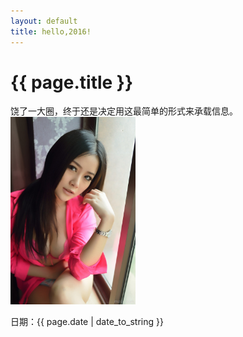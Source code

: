 ```yaml
---
layout: default
title: hello,2016!
---
```


<h1>{{ page.title }}</h1>
饶了一大圈，终于还是决定用这最简单的形式来承载信息。 
<img src="/img/1.jpg" alt="" width="200">

日期：{{ page.date | date_to_string }}
<div class="ds-thread" data-thread-key="{{ page.title }}" data-title="{{ page.title }}" data-url="http://duzhongbo.me/2016/01/01/hello2016.html"></div>
<!-- 多说公共JS代码 start (一个网页只需插入一次) -->
<script type="text/javascript">
var duoshuoQuery = {short_name:"duzhongbo86"};
	(function() {
		var ds = document.createElement('script');
		ds.type = 'text/javascript';ds.async = true;
		ds.src = (document.location.protocol == 'https:' ? 'https:' : 'http:') + '//static.duoshuo.com/embed.js';
		ds.charset = 'UTF-8';
		(document.getElementsByTagName('head')[0] 
		 || document.getElementsByTagName('body')[0]).appendChild(ds);
	})();
</script>
<!-- 多说公共JS代码 end -->